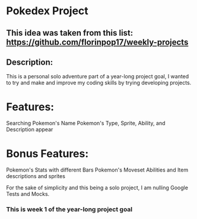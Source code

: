 # Pokedex Project
## This idea was taken from this list: https://github.com/florinpop17/weekly-projects

## Description:
This is a personal solo adventure part of a year-long project goal,
I wanted to try and make and improve my coding skills by trying developing projects.

# Features:
Searching Pokemon's Name
Pokemon's Type, Sprite, Ability, and Description appear

# Bonus Features:
Pokemon's Stats with different Bars
Pokemon's Moveset
Abilities and Item descriptions and sprites

For the sake of simplicity and this being a solo project,
I am nulling Google Tests and Mocks.

### This is week 1 of the year-long project goal
